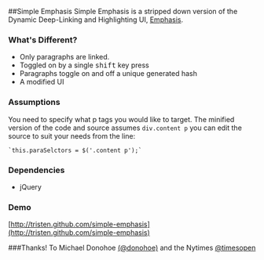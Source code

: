 ##Simple Emphasis
Simple Emphasis is a stripped down version of the Dynamic Deep-Linking and Highlighting UI, [Emphasis](https://github.com/NYTimes/Emphasis).

### What's Different?

- Only paragraphs are linked.
- Toggled on by a single <kbd>shift</kbd> key press 
- Paragraphs toggle on and off a unique generated hash
- A modified UI

### Assumptions

You need to specify what p tags you would like to target. The minified version of the code and source assumes `div.content p` you can edit the source to suit your needs from the line:

    `this.paraSelctors = $('.content p');`

### Dependencies

- jQuery

### Demo

[http://tristen.github.com/simple-emphasis](http://tristen.github.com/simple-emphasis)


###Thanks!
To Michael Donohoe [(@donohoe)](twitter.com/#!/donohoe) and the Nytimes [@timesopen](https://twitter.com/#!/timesopen)